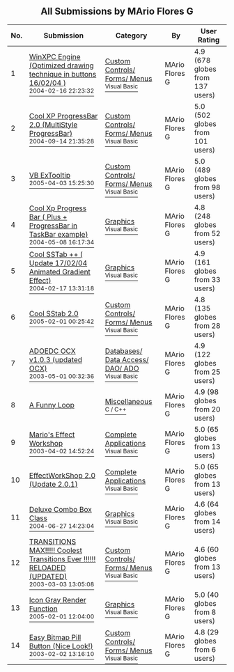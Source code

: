 ﻿<div align="center">

## All Submissions by MArio Flores G

</div>

No.  | Submission | Category | By   | User Rating
---- | ---------- | -------- | ---- | -----------
1 | [WinXPC Engine \(Optimized drawing technique in buttons 16/02/04 \)<br /><sup>2004-02-16 22:23:32</sup>](https://github.com/Planet-Source-Code/mario-flores-g-winxpc-engine-optimized-drawing-technique-in-buttons-16-02-04__1-51400) | [Custom Controls/ Forms/  Menus<br /><sup>Visual Basic</sup>](../ByCategory/custom-controls-forms-menus__1-4.md) | MArio Flores G | 4.9 (678 globes from 137 users)
2 | [Cool XP ProgressBar 2\.0 \(MultiStyle ProgressBar\)<br /><sup>2004-09-14 21:35:28</sup>](https://github.com/Planet-Source-Code/mario-flores-g-cool-xp-progressbar-2-0-multistyle-progressbar__1-56151) | [Custom Controls/ Forms/  Menus<br /><sup>Visual Basic</sup>](../ByCategory/custom-controls-forms-menus__1-4.md) | MArio Flores G | 5.0 (502 globes from 101 users)
3 | [VB ExTooltip<br /><sup>2005-04-03 15:25:30</sup>](https://github.com/Planet-Source-Code/mario-flores-g-vb-extooltip__1-59810) | [Custom Controls/ Forms/  Menus<br /><sup>Visual Basic</sup>](../ByCategory/custom-controls-forms-menus__1-4.md) | MArio Flores G | 5.0 (489 globes from 98 users)
4 | [Cool Xp Progress Bar \( Plus \+ ProgressBar in TaskBar example\)<br /><sup>2004-05-08 16:17:34</sup>](https://github.com/Planet-Source-Code/mario-flores-g-cool-xp-progress-bar-plus-progressbar-in-taskbar-example__1-53628) | [Graphics<br /><sup>Visual Basic</sup>](../ByCategory/graphics__1-46.md) | MArio Flores G | 4.8 (248 globes from 52 users)
5 | [Cool SSTab \+\+ \( Update 17/02/04 Animated Gradient Effect\)<br /><sup>2004-02-17 13:31:18</sup>](https://github.com/Planet-Source-Code/mario-flores-g-cool-sstab-update-17-02-04-animated-gradient-effect__1-51649) | [Graphics<br /><sup>Visual Basic</sup>](../ByCategory/graphics__1-46.md) | MArio Flores G | 4.9 (161 globes from 33 users)
6 | [Cool SStab 2\.0<br /><sup>2005-02-01 00:25:42</sup>](https://github.com/Planet-Source-Code/mario-flores-g-cool-sstab-2-0__1-58597) | [Custom Controls/ Forms/  Menus<br /><sup>Visual Basic</sup>](../ByCategory/custom-controls-forms-menus__1-4.md) | MArio Flores G | 4.8 (135 globes from 28 users)
7 | [ADOEDC OCX v1\.0\.3 \(updated  OCX\)<br /><sup>2003-05-01 00:32:36</sup>](https://github.com/Planet-Source-Code/mario-flores-g-adoedc-ocx-v1-0-3-updated-ocx__1-45156) | [Databases/ Data Access/ DAO/ ADO<br /><sup>Visual Basic</sup>](../ByCategory/databases-data-access-dao-ado__1-6.md) | MArio Flores G | 4.9 (122 globes from 25 users)
8 | [A Funny Loop<br />](https://github.com/Planet-Source-Code/mario-flores-g-a-funny-loop__3-6957) | [Miscellaneous<br /><sup>C / C++</sup>](../ByCategory/miscellaneous__3-1.md) | MArio Flores G | 4.9 (98 globes from 20 users)
9 | [Mario's Effect Workshop<br /><sup>2003-04-02 14:52:24</sup>](https://github.com/Planet-Source-Code/mario-flores-g-mario-s-effect-workshop__1-44407) | [Complete Applications<br /><sup>Visual Basic</sup>](../ByCategory/complete-applications__1-27.md) | MArio Flores G | 5.0 (65 globes from 13 users)
10 | [EffectWorkShop 2\.0 \(Update 2\.0\.1\)<br />](https://github.com/Planet-Source-Code/mario-flores-g-effectworkshop-2-0-update-2-0-1__1-47435) | [Complete Applications<br /><sup>Visual Basic</sup>](../ByCategory/complete-applications__1-27.md) | MArio Flores G | 5.0 (65 globes from 13 users)
11 | [Deluxe Combo Box Class<br /><sup>2004-06-27 14:23:04</sup>](https://github.com/Planet-Source-Code/mario-flores-g-deluxe-combo-box-class__1-54678) | [Graphics<br /><sup>Visual Basic</sup>](../ByCategory/graphics__1-46.md) | MArio Flores G | 4.6 (64 globes from 14 users)
12 | [TRANSITIONS MAX\!\!\!\!\! Coolest Transitions Ever \!\!\!\!\!\! RELOADED \(UPDATED\)<br /><sup>2003-03-03 13:05:08</sup>](https://github.com/Planet-Source-Code/mario-flores-g-transitions-max-coolest-transitions-ever-reloaded-updated__1-43640) | [Custom Controls/ Forms/  Menus<br /><sup>Visual Basic</sup>](../ByCategory/custom-controls-forms-menus__1-4.md) | MArio Flores G | 4.6 (60 globes from 13 users)
13 | [Icon Gray Render Function<br /><sup>2005-02-01 12:04:00</sup>](https://github.com/Planet-Source-Code/mario-flores-g-icon-gray-render-function__1-58622) | [Graphics<br /><sup>Visual Basic</sup>](../ByCategory/graphics__1-46.md) | MArio Flores G | 5.0 (40 globes from 8 users)
14 | [Easy Bitmap Pill Button \(Nice Look\!\)<br /><sup>2003-02-02 13:16:10</sup>](https://github.com/Planet-Source-Code/mario-flores-g-easy-bitmap-pill-button-nice-look__1-42903) | [Custom Controls/ Forms/  Menus<br /><sup>Visual Basic</sup>](../ByCategory/custom-controls-forms-menus__1-4.md) | MArio Flores G | 4.8 (29 globes from 6 users)
